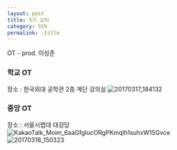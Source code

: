 ```yaml
---
layout: post
title: 5기 오티
category: 5th
permalink: :title
---
```


OT - prod. 이성준  

### 학교 OT

장소 : 한국외대 공학관 2층 계단 강의실
![20170317_184132](https://user-images.githubusercontent.com/30469948/99147422-28823700-26c4-11eb-943b-a8012fba9f56.jpg)  

### 중앙 OT 

장소 : 서울시랩대 대강당
![KakaoTalk_Moim_6aaGfgIucORgPKmqlh1suhxW15Gvce](https://user-images.githubusercontent.com/30469948/99147417-26b87380-26c4-11eb-99da-35d37ef36876.jpg)  
![20170318_150323](https://user-images.githubusercontent.com/30469948/99147421-27e9a080-26c4-11eb-8137-e9b276bb1584.jpg)  